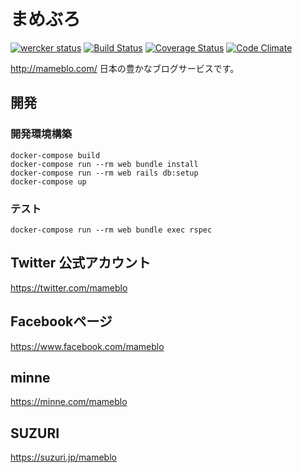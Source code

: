 # まめぶろ
[![wercker status](https://app.wercker.com/status/45082c121a2c48462f421487be8e5178/s/ "wercker status")](https://app.wercker.com/project/bykey/45082c121a2c48462f421487be8e5178)
[![Build Status](https://travis-ci.org/mamebro/mameblo.png?branch=master)](https://travis-ci.org/mamebro/mameblo)
[![Coverage Status](https://coveralls.io/repos/mamebro/mameblo/badge.png)](https://coveralls.io/r/mamebro/mameblo)
[![Code Climate](https://codeclimate.com/github/mamebro/mameblo.png)](https://codeclimate.com/github/mamebro/mameblo)

http://mameblo.com/
日本の豊かなブログサービスです。

## 開発
### 開発環境構築
```
docker-compose build
docker-compose run --rm web bundle install
docker-compose run --rm web rails db:setup
docker-compose up
```

### テスト
```
docker-compose run --rm web bundle exec rspec
```

## Twitter 公式アカウント
https://twitter.com/mameblo

## Facebookページ
https://www.facebook.com/mameblo

## minne
https://minne.com/mameblo

## SUZURI
https://suzuri.jp/mameblo

